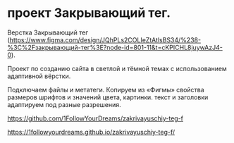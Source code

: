 # проект Закрывающий тег.

Верстка Закрывающий тег (https://www.figma.com/design/JQhPLs2COLIeZtAtlsBS34/%238-%3C%2Fзакрывающий-тег%3E?node-id=801-11&t=cKPICHL8juywAzJ4-0).

Проект по созданию сайта в светлой и тёмной темах с использованием адаптивной вёрстки.

Подключаем файлы и метатеги.
Копируем из «Фигмы» свойства размеров шрифтов и значений цвета, картинки.
текст и заголовки адаптируем под разные разрешения.


https://github.com/1FollowYourDreams/zakrivayuschiy-teg-f

https://1followyourdreams.github.io/zakrivayuschiy-teg-f/